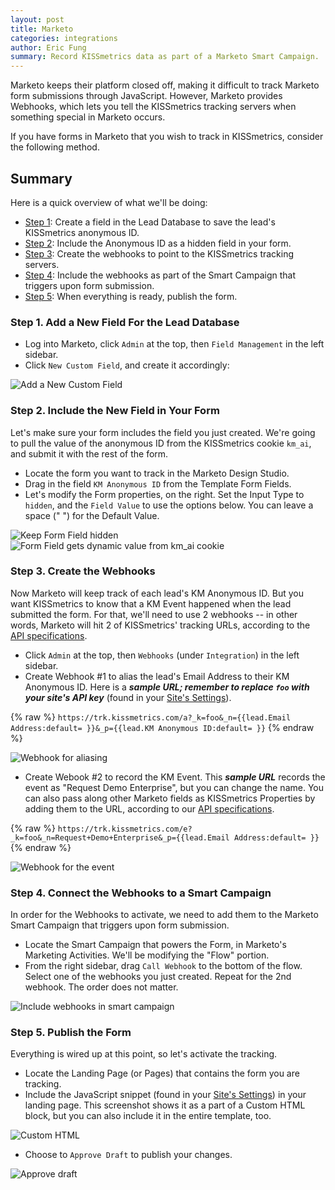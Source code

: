 ```yaml
---
layout: post
title: Marketo
categories: integrations
author: Eric Fung
summary: Record KISSmetrics data as part of a Marketo Smart Campaign.
---
```

Marketo keeps their platform closed off, making it difficult to track Marketo form submissions through JavaScript. However, Marketo provides Webhooks, which lets you tell the KISSmetrics tracking servers when something special in Marketo occurs.

If you have forms in Marketo that you wish to track in KISSmetrics, consider the following method.

## Summary

Here is a quick overview of what we'll be doing:

* [Step 1][step-1]: Create a field in the Lead Database to save the lead's KISSmetrics anonymous ID.
* [Step 2][step-2]: Include the Anonymous ID as a hidden field in your form.
* [Step 3][step-3]: Create the webhooks to point to the KISSmetrics tracking servers.
* [Step 4][step-4]: Include the webhooks as part of the Smart Campaign that triggers upon form submission.
* [Step 5][step-5]: When everything is ready, publish the form.

<a name='step1'></a>
### Step 1. Add a New Field For the Lead Database

* Log into Marketo, click `Admin` at the top, then `Field Management` in the left sidebar.
* Click `New Custom Field`, and create it accordingly:

![Add a New Custom Field][01-add-new-field]

<a name='step2'></a>
### Step 2. Include the New Field in Your Form

Let's make sure your form includes the field you just created. We're going to pull the value of the anonymous ID from the KISSmetrics cookie `km_ai`, and submit it with the rest of the form.

* Locate the form you want to track in the Marketo Design Studio.
* Drag in the field `KM Anonymous ID` from the Template Form Fields.
* Let's modify the Form properties, on the right. Set the Input Type to `hidden`, and the `Field Value` to use the options below. You can leave a space (" ") for the Default Value.

![Keep Form Field hidden][02-hide-form-field]
![Form Field gets dynamic value from km_ai cookie][03-form-designer]

<a name='step3'></a>
### Step 3. Create the Webhooks

Now Marketo will keep track of each lead's KM Anonymous ID. But you want KISSmetrics to know that a KM Event happened when the lead submitted the form. For that, we'll need to use 2 webhooks -- in other words, Marketo will hit 2 of KISSmetrics' tracking URLs, according to the [API specifications][specs].

* Click `Admin` at the top, then `Webhooks` (under `Integration`) in the left sidebar.
* Create Webhook #1 to alias the lead's Email Address to their KM Anonymous ID. Here is a ***sample URL; remember to replace `foo` with your site's API key*** (found in your [Site's Settings][settings]).

{% raw %}
`https://trk.kissmetrics.com/a?_k=foo&_n={{lead.Email Address:default= }}&_p={{lead.KM Anonymous ID:default= }}`
{% endraw %}

![Webhook for aliasing][04-alias-webhook]

* Create Webook #2 to record the KM Event. This ***sample URL*** records the event as "Request Demo Enterprise", but you can change the name. You can also pass along other Marketo fields as KISSmetrics Properties by adding them to the URL, according to our [API specifications][specs].

{% raw %}
`https://trk.kissmetrics.com/e?_k=foo&_n=Request+Demo+Enterprise&_p={{lead.Email Address:default= }}`
{% endraw %}

![Webhook for the event][05-event-webhook]

<a name='step4'></a>
### Step 4. Connect the Webhooks to a Smart Campaign

In order for the Webhooks to activate, we need to add them to the Marketo Smart Campaign that triggers upon form submission.

* Locate the Smart Campaign that powers the Form, in Marketo's Marketing Activities. We'll be modifying the "Flow" portion.
* From the right sidebar, drag `Call Webhook` to the bottom of the flow. Select one of the webhooks you just created. Repeat for the 2nd webhook. The order does not matter.

![Include webhooks in smart campaign][06-smart-campaign]

<a name='step5'></a>
### Step 5. Publish the Form

Everything is wired up at this point, so let's activate the tracking.

* Locate the Landing Page (or Pages) that contains the form you are tracking.
* Include the JavaScript snippet (found in your [Site's Settings][settings]) in your landing page. This screenshot shows it as a part of a Custom HTML block, but you can also include it in the entire template, too.

![Custom HTML][07-js-snippet]

* Choose to `Approve Draft` to publish your changes.

![Approve draft][08-approve-new-draft]

[step-1]: #step1
[step-2]: #step2
[step-3]: #step3
[step-4]: #step4
[step-5]: #step5

[specs]: /apis/specifications
[settings]: https://www.kissmetrics.com/settings

[01-add-new-field]: https://s3.amazonaws.com/kissmetrics-support-files/assets/integrations/marketo/01-add-new-field.png
[02-hide-form-field]: https://s3.amazonaws.com/kissmetrics-support-files/assets/integrations/marketo/02-hide-form-field.png
[03-form-designer]: https://s3.amazonaws.com/kissmetrics-support-files/assets/integrations/marketo/03-form-designer.png
[04-alias-webhook]: https://s3.amazonaws.com/kissmetrics-support-files/assets/integrations/marketo/04-alias-webhook.png
[05-event-webhook]: https://s3.amazonaws.com/kissmetrics-support-files/assets/integrations/marketo/05-event-webhook.png
[06-smart-campaign]: https://s3.amazonaws.com/kissmetrics-support-files/assets/integrations/marketo/06-smart-campaign.png
[07-js-snippet]: https://s3.amazonaws.com/kissmetrics-support-files/assets/integrations/marketo/07-js-snippet.png
[08-approve-new-draft]: https://s3.amazonaws.com/kissmetrics-support-files/assets/integrations/marketo/08-approve-new-draft.png